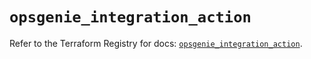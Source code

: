 # `opsgenie_integration_action`

Refer to the Terraform Registry for docs: [`opsgenie_integration_action`](https://registry.terraform.io/providers/opsgenie/opsgenie/0.6.37/docs/resources/integration_action).
